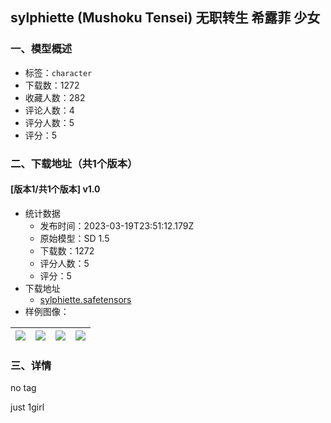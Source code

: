 ## sylphiette  (Mushoku Tensei) 无职转生 希露菲 少女
### 一、模型概述

- 标签：`character`
- 下载数：1272
- 收藏人数：282
- 评论人数：4
- 评分人数：5
- 评分：5

### 二、下载地址（共1个版本）

#### [版本1/共1个版本] v1.0

- 统计数据
  - 发布时间：2023-03-19T23:51:12.179Z
  - 原始模型：SD 1.5
  - 下载数：1272
  - 评分人数：5
  - 评分：5
- 下载地址
  - [sylphiette.safetensors](https://civitai.com/api/download/models/25881)
- 样例图像：

| <img src="https://image.civitai.com/xG1nkqKTMzGDvpLrqFT7WA/88e93022-3ad9-4035-bbde-ae642e0ecb00/width=450/284657.jpeg" /> | <img src="https://image.civitai.com/xG1nkqKTMzGDvpLrqFT7WA/7bf3f12d-d793-4584-8a7b-6a33fd03f300/width=450/284664.jpeg" /> | <img src="https://image.civitai.com/xG1nkqKTMzGDvpLrqFT7WA/d5dcf398-5e00-4cc1-5e18-531ca6807100/width=450/284663.jpeg" /> | <img src="https://image.civitai.com/xG1nkqKTMzGDvpLrqFT7WA/a86383c6-b933-4780-8566-2eb075932700/width=450/284662.jpeg" /> |
| ---- | ---- | ---- | ---- |


### 三、详情
<p>no tag</p><p>just 1girl</p>